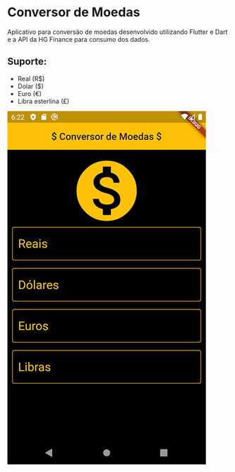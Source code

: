 # Conversor de Moedas

Aplicativo para conversão de moedas desenvolvido utilizando Flutter e Dart e a API da HG Finance para consumo dos dados.

## Suporte:
- Real (R$)
- Dolar ($)
- Euro (€)
- Libra esterlina (£)

![Screenshot](https://github.com/nilerbarcelos/Flutter-Conversor-de-Moedas/blob/master/Screenshot_1588013847.png)
